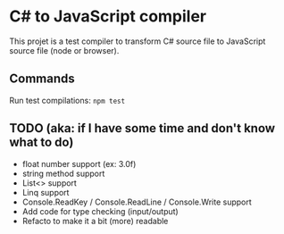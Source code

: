 # C# to JavaScript compiler

This projet is a test compiler to transform C# source file to JavaScript source file (node or browser).

## Commands

Run test compilations: `npm test`

## TODO (aka: if I have some time and don't know what to do)

 - float number support (ex: 3.0f)
 - string method support
 - List<> support
 - Linq support
 - Console.ReadKey / Console.ReadLine / Console.Write support
 - Add code for type checking (input/output)
 - Refacto to make it a bit (more) readable